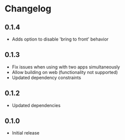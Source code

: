 # Changelog

## 0.1.4

- Adds option to disable 'bring to front' behavior

## 0.1.3

- Fix issues when using with two apps simultaneously
- Allow building on web (functionality not supported)
- Updated dependency constraints

## 0.1.2

- Updated dependencies

## 0.1.0

- Initial release
